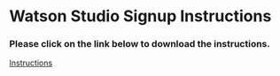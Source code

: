 # Watson Studio Signup Instructions

### Please click on the link below to download the instructions.  

[Instructions](https://github.com/bleonardb3/ThinkGov2019/raw/master/Instructions_to_signup_for_Watson_Studio/Sign%20up%20Instructions.pdf)



